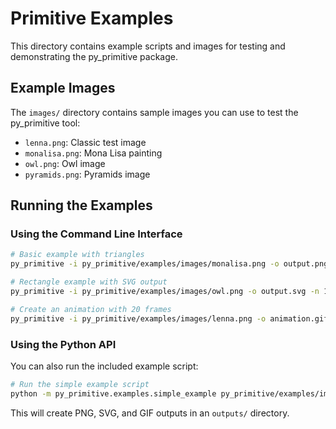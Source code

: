 # Primitive Examples

This directory contains example scripts and images for testing and demonstrating the py_primitive package.

## Example Images

The `images/` directory contains sample images you can use to test the py_primitive tool:

- `lenna.png`: Classic test image
- `monalisa.png`: Mona Lisa painting
- `owl.png`: Owl image
- `pyramids.png`: Pyramids image

## Running the Examples

### Using the Command Line Interface

```bash
# Basic example with triangles
py_primitive -i py_primitive/examples/images/monalisa.png -o output.png -n 100

# Rectangle example with SVG output
py_primitive -i py_primitive/examples/images/owl.png -o output.svg -n 100 -m 2

# Create an animation with 20 frames
py_primitive -i py_primitive/examples/images/lenna.png -o animation.gif -n 50 --frames 20
```

### Using the Python API

You can also run the included example script:

```bash
# Run the simple example script
python -m py_primitive.examples.simple_example py_primitive/examples/images/monalisa.png
```

This will create PNG, SVG, and GIF outputs in an `outputs/` directory. 